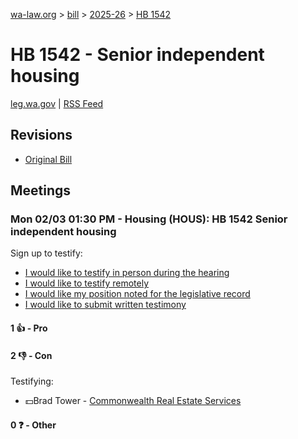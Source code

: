 [wa-law.org](/) > [bill](/bill/) > [2025-26](/bill/2025-26/) > [HB 1542](/bill/2025-26/hb/1542/)

# HB 1542 - Senior independent housing
[leg.wa.gov](https://app.leg.wa.gov/billsummary?BillNumber=1542&Year=2025&Initiative=false) | [RSS Feed](./rss.xml)

## Revisions
* [Original Bill](1/)

## Meetings
### Mon 02/03 01:30 PM - Housing (HOUS): HB 1542 Senior independent housing
Sign up to testify:
* [I would like to testify in person during the hearing](https://app.leg.wa.gov/csi/Testifier/Add?chamber=House&mId=32644&aId=162478&caId=25446&tId=1)
* [I would like to testify remotely](https://app.leg.wa.gov/csi/Testifier/Add?chamber=House&mId=32644&aId=162478&caId=25446&tId=2)
* [I would like my position noted for the legislative record](https://app.leg.wa.gov/csi/Testifier/Add?chamber=House&mId=32644&aId=162478&caId=25446&tId=3)
* [I would like to submit written testimony](https://app.leg.wa.gov/csi/Testifier/Add?chamber=House&mId=32644&aId=162478&caId=25446&tId=4)

#### 1 👍 - Pro

#### 2 👎 - Con
Testifying:
* 💵Brad Tower - [Commonwealth Real Estate Services](/org/commonwealth_real_estate_services/)

#### 0 ❓ - Other
